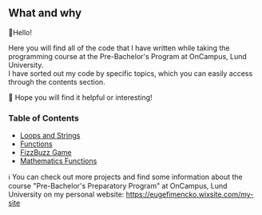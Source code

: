 ## What and why

🌼Hello!  

Here you will find all of the code that I have written while taking the programming course at the Pre-Bachelor's Program at OnCampus, Lund University. <br/> I have sorted out my code by specific topics, which you can easily access through the contents section.

🍎 Hope you will find it helpful or interesting!

### Table of Contents

* [Loops and Strings](https://github.com/EvgenJY2K2/OnCampus-Programming-Course-Projects/blob/main/Loops%20and%20Strings.md)
* [Functions](https://github.com/EvgenJY2K2/OnCampus-Programming-Course-Projects/blob/main/Functions.md)
* [FizzBuzz Game](https://github.com/EvgenJY2K2/OnCampus-Programming-Course-Projects/blob/main/FizzBuzz%20Game.md)
* [Mathematics Functions](https://github.com/EvgenJY2K2/OnCampus-Programming-Course-Projects/blob/main/Mathematics%20Functions.md)  

ℹ️ You can check out more projects and find some information about the course "Pre-Bachelor's Preparatory Program" at OnCampus, Lund University on my personal website: https://eugefimencko.wixsite.com/my-site
